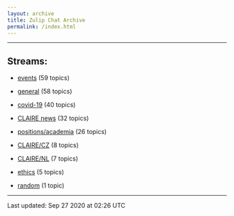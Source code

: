 ```yaml
---
layout: archive
title: Zulip Chat Archive
permalink: /index.html
---
```


---

## Streams:

* [events](stream/201207-events/index.html) (59 topics)

* [general](stream/201199-general/index.html) (58 topics)

* [covid-19](stream/226112-covid-19/index.html) (40 topics)

* [CLAIRE news](stream/201957-CLAIRE-news/index.html) (32 topics)

* [positions/academia](stream/203258-positions/academia/index.html) (26 topics)

* [CLAIRE/CZ](stream/203399-CLAIRE/CZ/index.html) (8 topics)

* [CLAIRE/NL](stream/203255-CLAIRE/NL/index.html) (7 topics)

* [ethics](stream/228366-ethics/index.html) (5 topics)

* [random](stream/202125-random/index.html) (1 topic)

<hr><p>Last updated: Sep 27 2020 at 02:26 UTC</p>